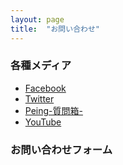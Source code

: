 ```yaml
---
layout: page
title:  "お問い合わせ"
---
```


### 各種メディア
* <a target="_blank" rel="noopener" href="https://www.facebook.com/MPOsince2018/">Facebook</a>
* <a target="_blank" rel="noopener" href="https://twitter.com/MPOsince2018">Twitter</a>
* <a target="_blank" rel="noopener" href="https://peing.net/mposince2018">Peing-質問箱-</a>
* <a target="_blank" rel="noopener" href="https://www.youtube.com/channel/UCtf03ktbP1GfXjeept8sdNA">YouTube</a>

### お問い合わせフォーム
<!--<p><span style="color:#ba2636">*&nbsp;必須項目</span> </p>
<script type="text/javascript">
    var submitted = false;
    var currentURL = window.location.href;
</script>
<iframe name="hidden_iframe" id="hidden_iframe" style="display:none;" onload="if(submitted) {window.location='./thanks.html';}"></iframe>
    <form action="https://docs.google.com/forms/d/e/1FAIpQLSfjC7mv9Pj6ybPoUfC3zxa5ZNwM9gAgrmjryu3poRggTxMbyA/formResponse" target="hidden_iframe" onsubmit="submitted=true;">
        <label for="userName">氏名<span style="color:#ba2636">&nbsp;*</span></label>
            <input type="text" id="userName" name="entry.1912182567" placeholder="Your Name" required>
        <label for="email">メールアドレス<span style="color:#ba2636">&nbsp;*</span></label>
            <input type="email" id="email" name="entry.150345241" placeholder="mail@example.com" required>
            <p class="small">@mejirophil-orch.comからの受信を許可するよう設定してください。</p><br>
        <label for="category">カテゴリ<span style="color:#ba2636">&nbsp;*</span></label>
            <select id="contactType" name="entry.1654052070" required>
                <option value="">選択してください...</option>
                <option value="演奏会">演奏会</option>
                <option value="入団希望・相談">入団希望・相談</option>
                <option value="演奏依頼">演奏依頼</option>
                <option value="チラシ挟込">チラシ挟込</option>
                <option value="その他">その他</option>
            </select>
        <label for="content">メッセージ</label>
            <textarea id="content" name="entry.780349072" style="height:200px" placeholder="メッセージを入力してください。" required></textarea>
        <input type="submit" value="送信">
    </form>-->
